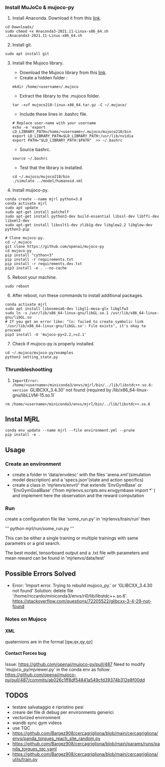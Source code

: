 ### Install MuJoCo & mujoco-py ##
1. Install Anaconda. Download it from this [link](https://repo.anaconda.com/archive/Anaconda3-2021.11-Linux-x86_64.sh).
```
cd Downloads/
sudo chmod +x Anaconda3-2021.11-Linux-x86_64.sh
./Anaconda3-2021.11-Linux-x86_64.sh
```

2. Install git.
```
sudo apt install git
```

3. Install the Mujoco library.

    * Download the Mujoco library from this [link](https://mujoco.org/download/mujoco210-linux-x86_64.tar.gz).
    * Create a hidden folder :
    ```
    mkdir /home/<username>/.mujoco
    ```
    * Extract the library to the .mujoco folder.
    ```
    tar -xvf mujoco210-linux-x86_64.tar.gz -C ~/.mujoco/
    ```
    * Include these lines in .bashrc file.
    ```
    # Replace user-name with your username
    echo -e 'export LD_LIBRARY_PATH=/home/<username>/.mujoco/mujoco210/bin 
    export LD_LIBRARY_PATH=$LD_LIBRARY_PATH:/usr/lib/nvidia 
    export PATH="$LD_LIBRARY_PATH:$PATH"  >> ~/.bashrc
    ```
    * Source bashrc.
    ```
    source ~/.bashrc
    ```
    * Test that the library is installed.
    ```
    cd ~/.mujoco/mujoco210/bin
    ./simulate ../model/humanoid.xml
    ```

4. Install mujoco-py.
```
conda create --name mjrl python=3.8
conda activate mjrl
sudo apt update
sudo apt-get install patchelf
sudo apt-get install python3-dev build-essential libssl-dev libffi-dev libxml2-dev  
sudo apt-get install libxslt1-dev zlib1g-dev libglew2.2 libglew-dev python3-pip

# Clone mujoco-py.
cd ~/.mujoco
git clone https://github.com/openai/mujoco-py
cd mujoco-py
pip install "cython<3"
pip install -r requirements.txt
pip install -r requirements.dev.txt
pip3 install -e . --no-cache
```
5. Reboot your machine.
```
sudo reboot
```
6. After reboot, run these commands to install additional packages.
```
conda activate mjrl
sudo apt install libosmesa6-dev libgl1-mesa-glx libglfw3
sudo ln -s /usr/lib/x86_64-linux-gnu/libGL.so.1 /usr/lib/x86_64-linux-gnu/libGL.so
# If you get an error like: "ln: failed to create symbolic link '/usr/lib/x86_64-linux-gnu/libGL.so': File exists", it's okay to proceed
pip3 install -U 'mujoco-py<2.2,>=2.1'
```
7. Check if mujoco-py is properly installed.
```
cd ~/.mujoco/mujoco-py/examples
python3 setting_state.py
```

### Thrumbleshootting ###
1. `ImportError: /home/<username>/miniconda3/envs/mjrl/bin/../lib/libstdc++.so.6: version `GLIBCXX_3.4.30' not found (required by /lib/x86_64-linux-gnu/libLLVM-15.so.1)`
```
rm /home/<username>/miniconda3/envs/mjrl/bin/../lib/libstdc++.so.6
``` 

## Instal MjRL ##


```
conda env update --name mjrl --file environment.yml --prune
pip install -e .
``` 
 
## Usage ##

### Create an environment

- create a folder in 'data/envdesc' with the files 'arena.xml'(simulation model description) and a 'specs.json'(state and action specifics)
- create a class in 'mjrlenvs/envrl/' that extends 'EnvGymBase' or 'EnvGymGoalBase' ('from mjrlenvs.scripts.env.envgymbase import *' ) and implement here the observation and the reward computation 


### Run 

create a configuration file like 'some_run.py' in 'mjrlenvs/train/run' then 

'''
python mjrl/run/some_run.py
'''

This can be either a single training or multiple trainings with same parametrs or a grid search. 

The best model, tensorboard output and a .txt file with parameters and mean reward can be found in 'mjrlenvs/data/test' 
 


## Possible Errors Solved
* Error: 'Import error. Trying to rebuild mujoco_py.' or 'GLIBCXX_3.4.30 not found'
Solution: delete file '/home/riccardo/miniconda3/envs/rl0/lib/libstdc++.so.6'.  https://stackoverflow.com/questions/72205522/glibcxx-3-4-29-not-found

### Notes on Mujoco ##
#### XML ####
quaternions are in the format [qw,qx,qy,qz]

#### Contact Forces bug ####
Issue: https://github.com/openai/mujoco-py/pull/487
Need to modify 'mujoco_py/mjviewer.py' in the conda env as follow:
https://github.com/openai/mujoco-py/pull/487/commits/ab026c1ff8df54841a549cfd39374b312e8f00dd

## TODOS
 
* testare salvataggio e ripristino pesi  
* creare dei file di debug per environments generici
* vectorized environment
* wandb sync gym videos
* use TQC
* https://github.com/Bargez908/cercagrigliona/blob/main/cercagrigliona/envs/panda_torques_reach_site_random.py
* https://github.com/Bargez908/cercagrigliona/blob/main/params/runs/panda_torques_tqc.yaml 
* https://github.com/Bargez908/cercagrigliona/blob/main/cercagrigliona/utils/train.py
